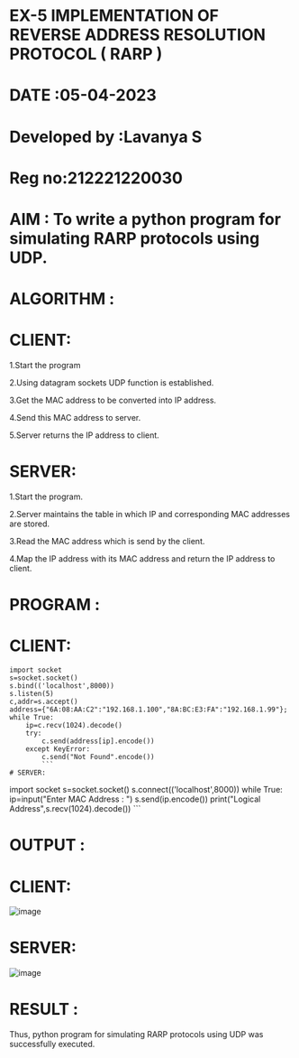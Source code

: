# EX-5 IMPLEMENTATION OF REVERSE ADDRESS RESOLUTION PROTOCOL ( RARP )
# DATE :05-04-2023
# Developed by :Lavanya S
# Reg no:212221220030
# AIM : To write a python program for simulating RARP protocols using UDP.
# ALGORITHM :
# CLIENT:
1.Start the program

2.Using datagram sockets UDP function is established.

3.Get the MAC address to be converted into IP address.

4.Send this MAC address to server.

5.Server returns the IP address to client.

# SERVER:
1.Start the program.

2.Server maintains the table in which IP and corresponding MAC addresses are stored.

3.Read the MAC address which is send by the client.

4.Map the IP address with its MAC address and return the IP address to client.

# PROGRAM :
# CLIENT:
```
import socket
s=socket.socket()
s.bind(('localhost',8000))
s.listen(5)
c,addr=s.accept()
address={"6A:08:AA:C2":"192.168.1.100","8A:BC:E3:FA":"192.168.1.99"};
while True:
    ip=c.recv(1024).decode()
    try:
        c.send(address[ip].encode())
    except KeyError:
        c.send("Not Found".encode()) 
        ```
# SERVER:
```
import socket
s=socket.socket()
s.connect(('localhost',8000))
while True:
    ip=input("Enter MAC Address : ")
    s.send(ip.encode())
    print("Logical Address",s.recv(1024).decode())
    ```
# OUTPUT :
# CLIENT:

![image](https://github.com/LavanyaSIT/EX-5/assets/130207418/ca55e8ba-8b7b-40eb-a083-6725efac258e)

# SERVER:

![image](https://github.com/LavanyaSIT/EX-5/assets/130207418/da0d8d63-f75c-4f36-9651-028bd40d53e7)


# RESULT :
Thus, python program for simulating RARP protocols using UDP was successfully executed.


